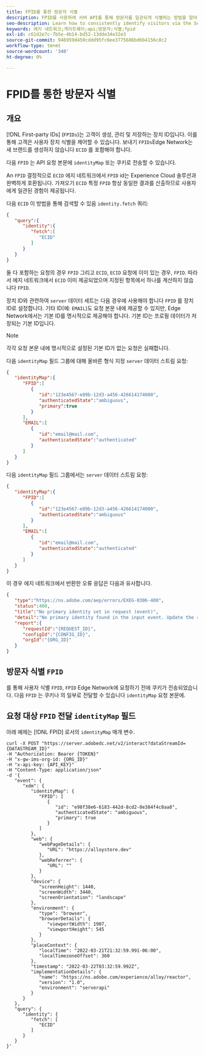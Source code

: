 ```yaml
---
title: FPID를 통한 방문자 식별
description: FPID를 사용하여 서버 API를 통해 방문자를 일관되게 식별하는 방법을 알아봅니다
seo-description: Learn how to consistently identify visitors via the Server API, by using the FPID
keywords: 에지 네트워크;게이트웨이;api;방문자;식별;fpid
exl-id: c61d2e7c-7b5e-4b14-bd52-13dde34e32e3
source-git-commit: 946959d450cddd95fc6ee3775686bd6b4156c8c2
workflow-type: tm+mt
source-wordcount: '340'
ht-degree: 0%

---
```


# FPID를 통한 방문자 식별

## 개요

[!DNL First-party IDs] (`FPIDs`)는 고객이 생성, 관리 및 저장하는 장치 ID입니다. 이를 통해 고객은 사용자 장치 식별을 제어할 수 있습니다. 보내기 `FPIDs`Edge Network는 새 브랜드를 생성하지 않습니다 `ECID` 를 포함해야 합니다.

다음 `FPID` 는 API 요청 본문에 `identityMap` 또는 쿠키로 전송할 수 있습니다.

An `FPID` 결정적으로 `ECID` 에지 네트워크에서 `FPID` id는 Experience Cloud 솔루션과 완벽하게 호환됩니다. 가져오기 `ECID` 특정 `FPID` 항상 동일한 결과를 산출하므로 사용자에게 일관된 경험이 제공됩니다.

다음 `ECID` 이 방법을 통해 검색할 수 있음 `identity.fetch` 쿼리:

```json
{
   "query":{
      "identity":{
         "fetch":[
            "ECID"
         ]
      }
   }
}
```

둘 다 포함하는 요청의 경우 `FPID` 그리고 `ECID`, `ECID` 요청에 이미 있는 경우, `FPID`. 따라서 에지 네트워크에서 `ECID` 이미 제공되었으며 지정된 항목에서 하나를 계산하지 않습니다 `FPID`.

장치 ID와 관련하여 `server` 데이터 세트는 다음 경우에 사용해야 합니다 `FPID` 를 장치 ID로 설정합니다. 기타 ID(예: `EMAIL`)도 요청 본문 내에 제공할 수 있지만, Edge Network에서는 기본 ID를 명시적으로 제공해야 합니다. 기본 ID는 프로필 데이터가 저장되는 기본 ID입니다.

>[!NOTE]
>
>각각 요청 본문 내에 명시적으로 설정된 기본 ID가 없는 요청은 실패합니다.

다음 `identityMap` 필드 그룹에 대해 올바른 형식 지정 `server` 데이터 스트림 요청:

```json
{
   "identityMap":{
      "FPID":[
         {
            "id":"123e4567-e89b-12d3-a456-426614174000",
            "authenticatedState":"ambiguous",
            "primary":true
         }
      ],
      "EMAIL":[
         {
            "id":"email@mail.com",
            "authenticatedState":"authenticated"
         }
      ]
   }
}
```

다음 `identityMap` 필드 그룹에서는 `server` 데이터 스트림 요청:

```json
{
   "identityMap":{
      "FPID":[
         {
            "id":"123e4567-e89b-12d3-a456-426614174000",
            "authenticatedState":"ambiguous"
         }
      ],
      "EMAIL":[
         {
            "id":"email@mail.com",
            "authenticatedState":"authenticated"
         }
      ]
   }
}
```

이 경우 에지 네트워크에서 반환한 오류 응답은 다음과 유사합니다.

```json
{
   "type":"https://ns.adobe.com/aep/errors/EXEG-0306-400",
   "status":400,
   "title":"No primary identity set in request (event)",
   "detail":"No primary identity found in the input event. Update the request accordingly to your schema and try again.",
   "report":{
      "requestId":"{REQUEST_ID}",
      "configId":"{CONFIG_ID}",
      "orgId":"{ORG_ID}"
   }
}
```

## 방문자 식별 `FPID`

를 통해 사용자 식별 `FPID`, `FPID` Edge Network에 요청하기 전에 쿠키가 전송되었습니다. 다음 `FPID` 는 쿠키나 의 일부로 전달할 수 있습니다 `identityMap` 요청 본문에.

<!--

## Request with `FPID` passed as cookie header

```shell
curl -X POST 'https://edge.adobedc.net/v2/interact?dataStreamId={Data Stream ID}' \
-H 'cookie: FPID=e98f38e6-6183-442d-8cd2-0e384f4c8aa8' \
-H 'Content-Type: application/json' \
-d '{
    "event": 
        {
            "xdm": {
                "web": {
                    "webPageDetails": {
                        "URL": "https://alloystore.dev"
                    },
                    "webReferrer": {
                        "URL": ""
                    }
                },
                "device": {
                    "screenHeight": 1440,
                    "screenWidth": 3440,
                    "screenOrientation": "landscape"
                },
                "environment": {
                    "type": "browser",
                    "browserDetails": {
                        "viewportWidth": 1907,
                        "viewportHeight": 545
                    }
                },
                "placeContext": {
                    "localTime": "2022-03-21T21:32:59.991-06:00",
                    "localTimezoneOffset": 360
                },
                "timestamp": "2022-03-22T03:32:59.992Z",
                "implementationDetails": {
                    "name": "https://ns.adobe.com/experience/alloy/reactor",
                    "version": "1.0",
                    "environment": "serverapi"
                }
            }
        },
    "query": {
        "identity": {
            "fetch": [
                "ECID"
            ]
        }
    },
    "meta":
        {
            "state":
            {
                "domain": "alloystore.dev",
                "cookiesEnabled": true
            }
        }
}'
```
-->

## 요청 대상 `FPID` 전달 `identityMap` 필드

아래 예제는 [!DNL FPID] 로서의 `identityMap` 매개 변수.

```shell
curl -X POST "https://server.adobedc.net/v2/interact?dataStreamId={DATASTREAM_ID}"
-H "Authorization: Bearer {TOKEN}"
-H "x-gw-ims-org-id: {ORG_ID}"
-H "x-api-key: {API_KEY}"
-H "Content-Type: application/json"
-d '{
   "event": {
      "xdm": {
         "identityMap": {
            "FPID": [
               {
                  "id": "e98f38e6-6183-442d-8cd2-0e384f4c8aa8",
                  "authenticatedState": "ambiguous",
                  "primary": true
               }
            ]
         },
         "web": {
            "webPageDetails": {
               "URL": "https://alloystore.dev"
            },
            "webReferrer": {
               "URL": ""
            }
         },
         "device": {
            "screenHeight": 1440,
            "screenWidth": 3440,
            "screenOrientation": "landscape"
         },
         "environment": {
            "type": "browser",
            "browserDetails": {
               "viewportWidth": 1907,
               "viewportHeight": 545
            }
         },
         "placeContext": {
            "localTime": "2022-03-21T21:32:59.991-06:00",
            "localTimezoneOffset": 360
         },
         "timestamp": "2022-03-22T03:32:59.992Z",
         "implementationDetails": {
            "name": "https://ns.adobe.com/experience/alloy/reactor",
            "version": "1.0",
            "environment": "serverapi"
         }
      }
   },
   "query": {
      "identity": {
         "fetch": [
            "ECID"
         ]
      }
   }
}'
```
